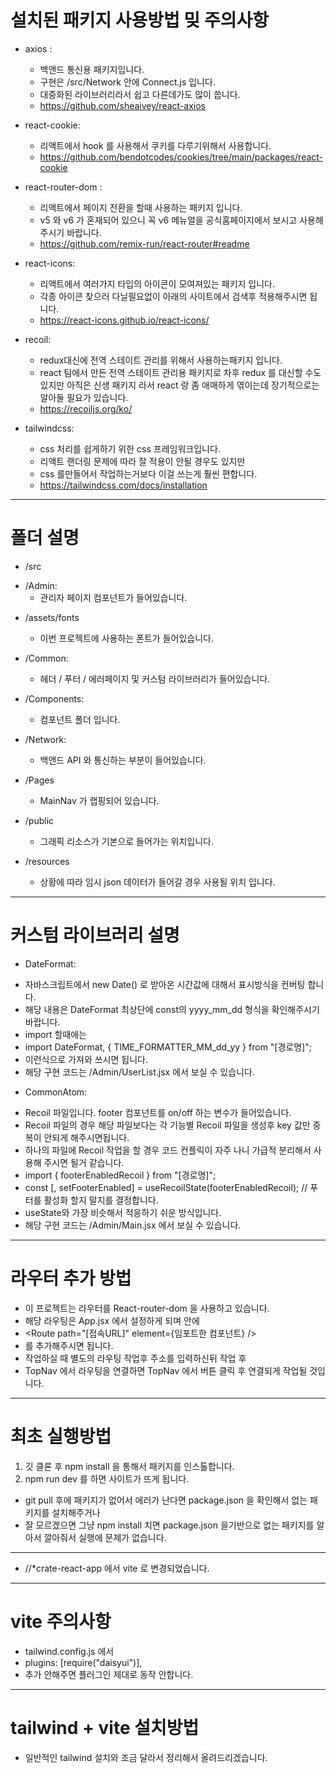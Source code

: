 # 설치된 패키지 사용방법 밎 주의사항

- axios :

  - 백앤드 통신용 패키지입니다.
  - 구현은 /src/Network 안에 Connect.js 입니다.
  - 대중화된 라이브러리라서 쉽고 다른데가도 많이 씁니다.
  - https://github.com/sheaivey/react-axios

- react-cookie:

  - 리액트에서 hook 를 사용해서 쿠키를 다루기위해서 사용합니다.
  - https://github.com/bendotcodes/cookies/tree/main/packages/react-cookie

- react-router-dom :

  - 리액트에서 페이지 전환을 할때 사용하는 패키지 입니다.
  - v5 와 v6 가 혼재되어 있으니 꼭 v6 메뉴얼을 공식홈페이지에서 보시고 사용해주시기 바랍니다.
  - https://github.com/remix-run/react-router#readme

- react-icons:

  - 리액트에서 여러가지 타입의 아이콘이 모여져있는 패키지 입니다.
  - 각종 아이콘 찾으러 다닐필요없이 아래의 사이트에서 검색후 적용해주시면 됩니다.
  - https://react-icons.github.io/react-icons/

- recoil:

  - redux대신에 전역 스테이트 관리를 위해서 사용하는패키지 입니다.
  - react 팀에서 만든 전역 스테이트 관리용 패키지로 차후 redux 를 대신할 수도 있지만 아직은 신생 패키지 라서 react 랑 좀 애매하게 엮이는데 장기적으로는 알아둘 필요가 있습니다.
  - https://recoiljs.org/ko/

- tailwindcss:
  - css 처리를 쉽게하기 위한 css 프레임워크입니다.
  - 리액트 랜더링 문제에 따라 잘 적용이 안될 경우도 있지만
  - css 를만들어서 작업하는거보다 이걸 쓰는게 훨씬 편합니다.
  - https://tailwindcss.com/docs/installation

---

# 폴더 설명

- /src

* /Admin:
  - 관리자 페이지 컴포넌트가 들어있습니다.

- /assets/fonts

  - 이번 프로젝트에 사용하는 폰트가 들어있습니다.

- /Common:

  - 헤더 / 푸터 / 에러페이지 및 커스텀 라이브러리가 들어있습니다.

- /Components:

  - 컴포넌트 폴더 입니다.

- /Network:

  - 백앤드 API 와 통신하는 부분이 들어있습니다.

- /Pages

  - MainNav 가 랩핑되어 있습니다.

- /public

  - 그래픽 리소스가 기본으로 들어가는 위치입니다.

- /resources
  - 상황에 따라 임시 json 데이터가 들어갈 경우 사용될 위치 입니다.

---

# 커스텀 라이브러리 설명

- DateFormat:

* 자바스크립트에서 new Date() 로 받아온 시간값에 대해서 표시방식을 컨버팅 합니다.
* 해당 내용은 DateFormat 최상단에 const의 yyyy_mm_dd 형식을 확인해주시기 바랍니다.
* import 할때에는
* import DateFormat, { TIME_FORMATTER_MM_dd_yy } from "[경로명]";
* 이런식으로 가져와 쓰시면 됩니다.
* 해당 구현 코드는 /Admin/UserList.jsx 에서 보실 수 있습니다.

- CommonAtom:

* Recoil 파일입니다. footer 컴포넌트를 on/off 하는 변수가 들어있습니다.
* Recoil 파일의 경우 해당 파일보다는 각 기능별 Recoil 파일을 생성후 key 값만 중복이 안되게 해주시면됩니다.
* 하나의 파일에 Recoil 작업을 할 경우 코드 컨플릭이 자주 나니 가급적 분리해서 사용해 주시면 될거 같습니다.
* import { footerEnabledRecoil } from "[경로명]";
* const [, setFooterEnabled] = useRecoilState(footerEnabledRecoil); // 푸터를 활성화 할지 말지를 결정합니다.
* useState와 가장 비슷해서 적응하기 쉬운 방식입니다.
* 해당 구현 코드는 /Admin/Main.jsx 에서 보실 수 있습니다.

---

# 라우터 추가 방법

- 이 프로젝트는 라우터를 React-router-dom 을 사용하고 있습니다.
- 해당 라우팅은 App.jsx 에서 설정하게 되며 <BrowserRouter> <Routes> 안에
- <Route path="[접속URL]" element={임포트한 컴포넌트} />
- 를 추가해주시면 됩니다.
- 작업하실 때 별도의 라우팅 작업후 주소를 입력하신뒤 작업 후
- TopNav 에서 라우팅을 연결하면 TopNav 에서 버튼 클릭 후 연결되게 작업될 것입니다.

---

# 최초 실행방법

1. 깃 클론 후 npm install 을 통해서 패키지를 인스톨합니다.
2. npm run dev 를 하면 사이트가 뜨게 됩니다.

- git pull 후에 패키지가 없어서 에러가 난다면 package.json 을 확인해서 없는 패키지를 설치해주거나
- 잘 모르겠으면 그냥 npm install 치면 package.json 을기반으로 없는 패키지를 알아서 깔아줘서 실행에 문제가 없습니다.

---

- //\*crate-react-app 에서 vite 로 변경되었습니다.

---

# vite 주의사항

- tailwind.config.js 에서
- plugins: [require("daisyui")],
- 추가 안해주면 플러그인 제대로 동작 안합니다.

---

# tailwind + vite 설치방법

- 일반적인 tailwind 설치와 조금 달라서 정리해서 올려드리겠습니다.
